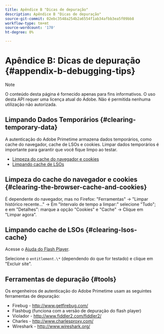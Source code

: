 ```yaml
---
title: Apêndice B "Dicas de depuração"
description: Apêndice B "Dicas de depuração"
source-git-commit: 02ebc3548a254b2a6554f1ab34afbb3ea5f09bb8
workflow-type: tm+mt
source-wordcount: '170'
ht-degree: 0%

---
```


# Apêndice B: Dicas de depuração {#appendix-b-debugging-tips}

>[!NOTE]
>
>O conteúdo desta página é fornecido apenas para fins informativos. O uso desta API requer uma licença atual do Adobe. Não é permitida nenhuma utilização não autorizada.


## Limpando Dados Temporários {#clearing-temporary-data}

A autenticação do Adobe Primetime armazena dados temporários, como cache do navegador, cache de LSOs e cookies. Limpar dados temporários é importante para garantir que você fique limpo ao testar.

- [Limpeza do cache do navegador e cookies](#clearing-the-browser-cache-and-cookies)
- [Limpando cache de LSOs](#clearing-lsos-cache)


## Limpeza do cache do navegador e cookies {#clearing-the-browser-cache-and-cookies}

É dependente do navegador, mas no Firefox: &quot;Ferramentas&quot; -\> &quot;Limpar histórico recente...&quot; -\> Em &quot;Intervalo de tempo a limpar:&quot; selecione &quot;Tudo&quot;; e em &quot;Detalhes&quot;: marque a opção &quot;Cookies&quot; e &quot;Cache&quot; -\> Clique em &quot;Limpar agora&quot;.


## Limpando cache de LSOs {#clearing-lsos-cache}

Acesse o [Ajuda do Flash Player](http://www.macromedia.com/support/documentation/en/flashplayer/help/settings_manager07.html).

Selecione o ```entitlement.\*``` (dependendo do que for testado) e clique em &quot;Excluir site&quot;.


## Ferramentas de depuração {#tools}

Os engenheiros de autenticação do Adobe Primetime usam as seguintes ferramentas de depuração:

- Firebug - <http://www.getfirebug.com/>
- Flashbug (funciona com a versão de depuração do flash player)
- Violador - <http://www.fiddler2.com/fiddler2/>
- Charles - <http://www.charlesproxy.com/>
- Wireshark - <http://www.wireshark.org/>


<!--
## Related Information

- [Programmer Integration Guide](/help/authentication/programmer-integration-guide-overview.md)

- [Using Charles Proxy (Tech Note)](https://tve.zendesk.com/hc/en-us/articles/204962849-Using-Charles-Proxy)
-->
